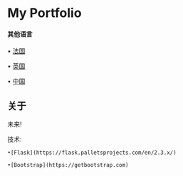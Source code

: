 # My Portfolio

#### 其他语言

• [法国](README_fr.md)

• [英国](README.md)

• [中国](README_ZH.md)

## 关于

未来!

技术:

    •[Flask](https://flask.palletsprojects.com/en/2.3.x/)

    •[Bootstrap](https://getbootstrap.com)
